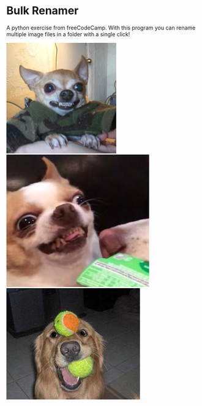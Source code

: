 # Bulk Renamer
 A python exercise from freeCodeCamp. With this program you can rename multiple image files in a folder with a single click!
 
![Dog1](https://github.com/Montevani/Bulk-Renamer/blob/main/GoodBoy.jpg?raw=true)![Dog2](https://github.com/Montevani/Bulk-Renamer/blob/main/Dog.jpg?raw=true)![Dog3](https://github.com/Montevani/Bulk-Renamer/blob/main/Pupperino.jpg?raw=true)
